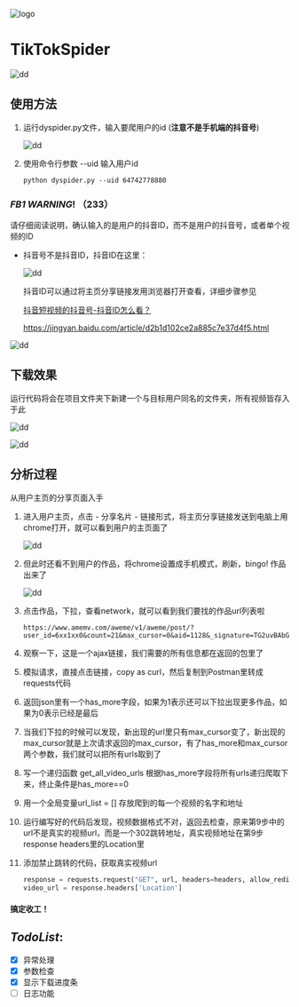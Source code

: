 ![logo](https://github.com/huangke19/TikTokSpider/raw/master/pics/logo.jpg)



# TikTokSpider

![dd](https://github.com/huangke19/LagouSpider/raw/master/lines/bird.jpg)

## 使用方法

1. 运行dyspider.py文件，输入要爬用户的id  (**注意不是手机端的抖音号**)

   ![dd](https://github.com/huangke19/TikTokSpider/raw/master/pics/desc.png)

2. 使用命令行参数 --uid 输入用户id

   ```shell
   python dyspider.py --uid 64742778880
   ```



### *FB1 WARNING*! （233）

请仔细阅读说明，确认输入的是用户的抖音ID，而不是用户的抖音号，或者单个视频的ID

- 抖音号不是抖音ID，抖音ID在这里：

  ![dd](https://github.com/huangke19/TikTokSpider/raw/master/pics/id.png)



  抖音ID可以通过将主页分享链接发用浏览器打开查看，详细步骤参见

  [抖音短视频的抖音号-抖音ID怎么看？](https://jingyan.baidu.com/article/d2b1d102ce2a885c7e37d4f5.html)

  https://jingyan.baidu.com/article/d2b1d102ce2a885c7e37d4f5.html



![dd](https://github.com/huangke19/LagouSpider/raw/master/lines/bird.jpg)

## 下载效果

运行代码将会在项目文件夹下新建一个与目标用户同名的文件夹，所有视频皆存入于此

![dd](https://github.com/huangke19/TikTokSpider/raw/master/pics/video.png)

![dd](https://github.com/huangke19/LagouSpider/raw/master/lines/bird.jpg)

## 分析过程

从用户主页的分享页面入手

1. 进入用户主页，点击 - 分享名片 - 链接形式，将主页分享链接发送到电脑上用chrome打开，就可以看到用户的主页面了

   ![dd](https://github.com/huangke19/TikTokSpider/raw/master/pics/Screenshot.png)

2. 但此时还看不到用户的作品，将chrome设置成手机模式，刷新，bingo! 作品出来了

   ![dd](https://github.com/huangke19/TikTokSpider/raw/master/pics/pc.png)

3. 点击作品，下拉，查看network，就可以看到我们要找的作品url列表啦

   ```
   https://www.amemv.com/aweme/v1/aweme/post/?user_id=6xx1xx0&count=21&max_cursor=0&aid=1128&_signature=TG2uvBAbGAHzG19a.rniF0xtrq&dytk=14d65256b82dd042058b0eca9f85461b
   ```

4. 观察一下，这是一个ajax链接，我们需要的所有信息都在返回的包里了

5. 模拟请求，直接点击链接，copy as curl，然后复制到Postman里转成requests代码

6. 返回json里有一个has_more字段，如果为1表示还可以下拉出现更多作品，如果为0表示已经是最后

7. 当我们下拉的时候可以发现，新出现的url里只有max_cursor变了，新出现的max_cursor就是上次请求返回的max_cursor，有了has_more和max_cursor两个参数，我们就可以把所有urls取到了

8. 写一个递归函数 get_all_video_urls 根据has_more字段将所有urls递归爬取下来，终止条件是has_more==0

9. 用一个全局变量url_list = [] 存放爬到的每一个视频的名字和地址

10. 运行编写好的代码后发现，视频数据格式不对，返回去检查，原来第9步中的url不是真实的视频url，而是一个302跳转地址，真实视频地址在第9步response headers里的Location里

11. 添加禁止跳转的代码，获取真实视频url

    ```python
    response = requests.request("GET", url, headers=headers, allow_redirects=False)
    video_url = response.headers['Location']
    ```



#### 搞定收工！



## *TodoList*:

- [x] 异常处理
- [x] 参数检查
- [x] 显示下载进度条
- [ ] 日志功能